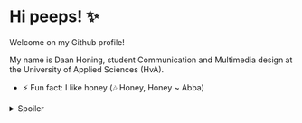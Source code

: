 <h1> Hi peeps! ✨ </h1>

<p>Welcome on my Github profile!</p>
<p>My name is Daan Honing, student Communication and Multimedia design at the University of Applied Sciences (HvA).</p>

- ⚡ Fun fact: I like honey (🎶 Honey, Honey ~ Abba)

<details> 
  <summary>Spoiler</summary>
  
![image](https://user-images.githubusercontent.com/49617687/153851979-8c8370ce-1f26-48e0-949a-e6cc3c0b5b77.png)

 Honey honey, how you thrill me, a-ha, honey honey<br>
Honey honey, nearly kill me, a-ha, honey honey<br>
I'd heard about you before<br>
I wanted to know some more<br>
And now I know what they mean, you're a love machine<br>
Oh, you make me dizzy<br>
Honey honey, let me feel it, a-ha, honey honey<br>
Honey honey, don't conceal it, a-ha, honey honey<br>
The way that you kiss good night<br>
The way that you hold me tight<br>
I feel like I wanna sing when you do your thing<br>
I don't wanna hurt you baby, I don't wanna see you cry<br>
So stay on the ground girl, you better not get too high<br>
But I'm gonna stick to you boy, you'll never get rid of me<br>
There's no other place in this world where I rather would be<br>
Honey honey, touch me baby, a-ha, honey honey<br>
Honey honey, hold me baby, a-ha, honey honey<br>
You look like a movie star (look like a movie star)<br>
But I know just who you are (I wonder just who you are)<br>
And honey, to say the least, you're a doggone beast<br>
So stay on the ground girl, you better not get too high<br>
  <br>
There's no other place in this world where I rather would be<br>
Honey honey, how you thrill me, a-ha, honey honey<br>
Honey honey, nearly kill me, a-ha, honey honey<br>
I'd heard about you before (I'd heard about you before)<br>
I wanted to know some more (I wanted to know you some more)<br>
And now I know what they mean, you're a love machine Oh, you make me dizzy<br>
  
</details>



